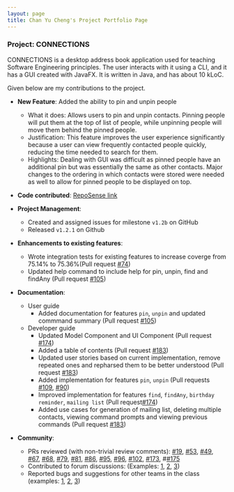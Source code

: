 ```yaml
---
layout: page
title: Chan Yu Cheng's Project Portfolio Page
---
```


### Project: CONNECTIONS

CONNECTIONS is a desktop address book application used for teaching Software Engineering principles.
The user interacts with it using a CLI, and it has a GUI created with JavaFX.
It is written in Java, and has about 10 kLoC.

Given below are my contributions to the project.

* **New Feature**: Added the ability to pin and unpin people
  * What it does: Allows users to pin and unpin contacts. Pinning people will put them at the top of list of people, while unpinning people will move them behind the pinned people.
  * Justification: This feature improves the user experience significantly because a user can view frequently contacted people quickly, reducing the time needed to search for them.
  * Highlights: Dealing with GUI was difficult as pinned people have an additional pin but was essentially the same as other contacts. Major changes to the ordering in which contacts were stored were needed as well to allow for pinned people to be displayed on top.

* **Code contributed**: [RepoSense link](https://nus-cs2103-ay2122s1.github.io/tp-dashboard/?search=&sort=groupTitle&sortWithin=title&timeframe=commit&mergegroup=&groupSelect=groupByRepos&breakdown=true&checkedFileTypes=docs~functional-code~test-code~other&since=2021-09-17&tabOpen=true&tabType=authorship&zFR=false&tabAuthor=yucheng11122017&tabRepo=AY2122S1-CS2103-F09-4%2Ftp%5Bmaster%5D&authorshipIsMergeGroup=false&authorshipFileTypes=docs~functional-code~test-code&authorshipIsBinaryFileTypeChecked=false)

* **Project Management**: 
  * Created and assigned issues for milestone `v1.2b` on GitHub
  * Released `v1.2.1` on Github

* **Enhancements to existing features**:
  * Wrote integration tests for existing features to increase coverge from 75.14% to 75.36%(Pull request [\#74]())
  * Updated help command to include help for pin, unpin, find and findAny (Pull request [\#105]())

* **Documentation**:
    * User guide
        * Added documentation for features `pin`, `unpin` and updated commmand summary (Pull request [\#105]())
    * Developer guide 
        * Updated Model Component and UI Component (Pull request [\#174]())
        * Added a table of contents (Pull request [\#183]())
        * Updated user stories based on current implementation, remove repeated ones and repharsed them to be better understood (Pull request [\#183]()) 
        * Added implementation for features `pin`, `unpin` (Pull requests [\#109](), [\#90]())
        * Improved implementation for features `find`, `findAny`, `birthday reminder`, `mailing list` (Pull request[\#174]())
        * Added use cases for generation of mailing list, deleting multiple contacts, viewing command prompts and viewing previous commands (Pull request [\#183]())
          
* **Community**: 
  * PRs reviewed (with non-trivial review comments): [\#19](), [\#53](), [\#49](), [\#67](), [\#68](), [\#79](), [\#81](), [\#86](), [\#95](), [\#96](), [\#102](), [\#173](), #[\#175]()
  * Contributed to forum discussions: (Examples: [1](https://github.com/nus-cs2103-AY2122S1/forum/issues/185), [2](https://github.com/nus-cs2103-AY2122S1/forum/issues/81#issuecomment-905234382), [3](https://github.com/nus-cs2103-AY2122S1/forum/issues/133#issuecomment-908359221))
  * Reported bugs and suggestions for other teams in the class (examples: [1](https://github.com/yucheng11122017/ped/issues/19), [2](https://github.com/yucheng11122017/ped/issues/18), [3](https://github.com/yucheng11122017/ped/issues/12))
    




